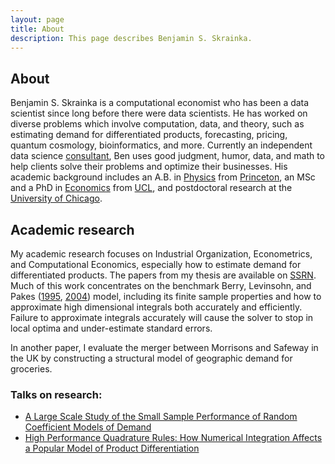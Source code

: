 ```yaml
---
layout: page
title: About
description: This page describes Benjamin S. Skrainka.
---
```

## About

Benjamin S. Skrainka is a computational economist who has been a data scientist since long before there were data scientists.
He has worked on diverse problems which involve computation, data, and theory, such as estimating demand for differentiated
products, forecasting, pricing, quantum cosmology, bioinformatics, and more. 
Currently an independent data science [consultant](/consulting), Ben uses good judgment, humor, data, and math to
help clients solve their problems and optimize their businesses.
His academic background includes an A.B. in [Physics](https://phy.princeton.edu/) from [Princeton](https://www.princeton.edu/),
an MSc and a PhD in [Economics](http://www.ucl.ac.uk/economics) from [UCL](http://www.ucl.ac.uk/),
and postdoctoral research at the [University of Chicago](https://www.uchicago.edu/).


##  Academic research

My academic research focuses on Industrial Organization, Econometrics, and Computational Economics, especially how to estimate
demand for differentiated products. The papers from my thesis are available on 
<a href="https://papers.ssrn.com/sol3/cf_dev/AbsByAuth.cfm?per_id=644819">SSRN</a>.  Much of this work concentrates
on the benchmark Berry, Levinsohn, and Pakes 
(<a href="https://www.econometricsociety.org/publications/econometrica/1995/07/01/automobile-prices-market-equilibrium">1995</a>,
<a href="http://www.journals.uchicago.edu/doi/abs/10.1086/379939">2004</a>)
model, including its finite sample properties and how to approximate high dimensional integrals both accurately and efficiently.
Failure to approximate integrals accurately will cause the solver to stop in local optima and under-estimate standard errors.

In another paper, I evaluate the merger between Morrisons and Safeway in the UK by constructing a structural model of
geographic demand for groceries.

### Talks on research:

* [A Large Scale Study of the Small Sample Performance of Random Coefficient Models of Demand](/talks/Talk.FiniteBLP.Stanford.pdf)
* [High Performance Quadrature Rules: How Numerical Integration Affects a Popular Model of Product Differentiation](/talks/Talk.Quad.pdf)

